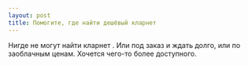 ```yaml
---
layout: post 
title: Помогите, где найти дешёвый кларнет 
--- 
```

Нигде не могут найти кларнет . Или под заказ и ждать долго, или по заоблачным ценам. Хочется чего-то более доступного.